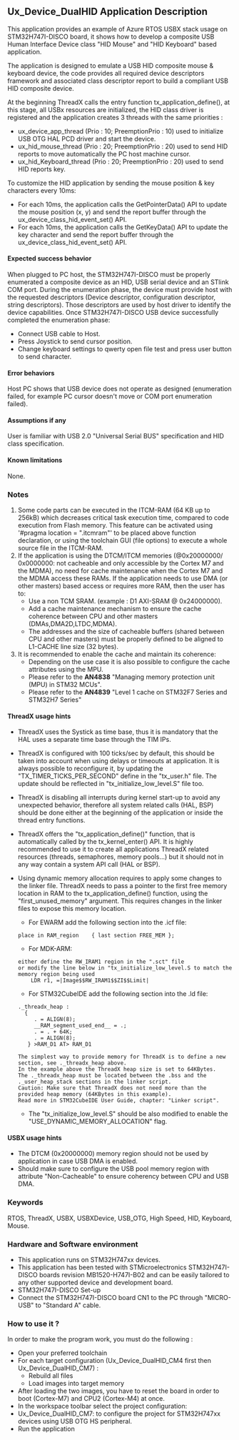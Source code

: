 
## <b>Ux_Device_DualHID Application Description</b>

This application provides an example of Azure RTOS USBX stack usage on STM32H747I-DISCO board, it shows how to develop a composite USB Human Interface
Device class "HID Mouse" and "HID Keyboard" based application.

The application is designed to emulate a USB HID composite mouse & keyboard device, the code provides all required device descriptors framework
and associated class descriptor report to build a compliant USB HID composite device.

At the beginning ThreadX calls the entry function tx_application_define(), at this stage, all USBx resources are initialized, the HID class driver is
registered and the application creates 3 threads with the same priorities :

  - ux_device_app_thread (Prio : 10; PreemptionPrio : 10) used to initialize USB OTG HAL PCD driver and start the device.
  - ux_hid_mouse_thread (Prio : 20; PreemptionPrio : 20)  used to send HID reports to move automatically the PC host machine cursor.
  - ux_hid_Keyboard_thread (Prio : 20; PreemptionPrio : 20)  used to send HID reports key.

To customize the HID application by sending the mouse position & key characters every 10ms:
  - For each 10ms, the application calls the GetPointerData() API to update the mouse position (x, y)
    and send the report buffer through the ux_device_class_hid_event_set() API.
  - For each 10ms, the application calls the GetKeyData() API to update the key character and
    send the report buffer through the ux_device_class_hid_event_set() API.

#### <b>Expected success behavior</b>

When plugged to PC host, the STM32H747I-DISCO must be properly enumerated a composite device as an HID, USB serial device and an STlink COM port.
During the enumeration phase, the device must provide host with the requested descriptors (Device descriptor, configuration descriptor, string descriptors).
Those descriptors are used by host driver to identify the device capabilities. Once STM32H747I-DISCO USB device successfully completed the enumeration phase:

- Connect USB cable to Host.
- Press Joystick to send cursor position.
- Change keyboard settings to qwerty open file test and press user button to send character.

#### <b>Error behaviors</b>

Host PC shows that USB device does not operate as designed (enumeration failed, for example PC cursor doesn't move or COM port enumeration failed).

#### <b>Assumptions if any</b>

User is familiar with USB 2.0 "Universal Serial BUS" specification and HID class specification.

#### <b>Known limitations</b>

None.

### <b>Notes</b>

 1. Some code parts can be executed in the ITCM-RAM (64 KB up to 256kB) which decreases critical task execution time, compared to code execution from Flash memory. This feature can be activated using '#pragma location = ".itcmram"' to be placed above function declaration, or using the toolchain GUI (file options) to execute a whole source file in the ITCM-RAM.
 2.  If the application is using the DTCM/ITCM memories (@0x20000000/ 0x0000000: not cacheable and only accessible by the Cortex M7 and the MDMA), no need for cache maintenance when the Cortex M7 and the MDMA access these RAMs. If the application needs to use DMA (or other masters) based access or requires more RAM, then the user has to:
      - Use a non TCM SRAM. (example : D1 AXI-SRAM @ 0x24000000).
      - Add a cache maintenance mechanism to ensure the cache coherence between CPU and other masters (DMAs,DMA2D,LTDC,MDMA).
      - The addresses and the size of cacheable buffers (shared between CPU and other masters) must be properly defined to be aligned to L1-CACHE line size (32 bytes).
 3.  It is recommended to enable the cache and maintain its coherence:
      - Depending on the use case it is also possible to configure the cache attributes using the MPU.
      - Please refer to the **AN4838** "Managing memory protection unit (MPU) in STM32 MCUs".
      - Please refer to the **AN4839** "Level 1 cache on STM32F7 Series and STM32H7 Series"

#### <b>ThreadX usage hints</b>

 - ThreadX uses the Systick as time base, thus it is mandatory that the HAL uses a separate time base through the TIM IPs.
 - ThreadX is configured with 100 ticks/sec by default, this should be taken into account when using delays or timeouts at application. It is always possible to reconfigure it, by updating the "TX_TIMER_TICKS_PER_SECOND" define in the "tx_user.h" file. The update should be reflected in "tx_initialize_low_level.S" file too.
 - ThreadX is disabling all interrupts during kernel start-up to avoid any unexpected behavior, therefore all system related calls (HAL, BSP) should be done either at the beginning of the application or inside the thread entry functions.
 - ThreadX offers the "tx_application_define()" function, that is automatically called by the tx_kernel_enter() API.
   It is highly recommended to use it to create all applications ThreadX related resources (threads, semaphores, memory pools...)  but it should not in any way contain a system API call (HAL or BSP).
 - Using dynamic memory allocation requires to apply some changes to the linker file.
   ThreadX needs to pass a pointer to the first free memory location in RAM to the tx_application_define() function, using the "first_unused_memory" argument.
   This requires changes in the linker files to expose this memory location.
    + For EWARM add the following section into the .icf file:
     ```
     place in RAM_region    { last section FREE_MEM };
     ```
    + For MDK-ARM:
    ```
    either define the RW_IRAM1 region in the ".sct" file
    or modify the line below in "tx_initialize_low_level.S to match the memory region being used
        LDR r1, =|Image$$RW_IRAM1$$ZI$$Limit|
    ```
    + For STM32CubeIDE add the following section into the .ld file:
    ```
    ._threadx_heap :
      {
         . = ALIGN(8);
         __RAM_segment_used_end__ = .;
         . = . + 64K;
         . = ALIGN(8);
       } >RAM_D1 AT> RAM_D1
    ```

       The simplest way to provide memory for ThreadX is to define a new section, see ._threadx_heap above.
       In the example above the ThreadX heap size is set to 64KBytes.
       The ._threadx_heap must be located between the .bss and the ._user_heap_stack sections in the linker script.
       Caution: Make sure that ThreadX does not need more than the provided heap memory (64KBytes in this example).
       Read more in STM32CubeIDE User Guide, chapter: "Linker script".

    + The "tx_initialize_low_level.S" should be also modified to enable the "USE_DYNAMIC_MEMORY_ALLOCATION" flag.

#### <b>USBX usage hints</b>

- The DTCM (0x20000000) memory region should not be used by application in case USB DMA is enabled.
- Should make sure to configure the USB pool memory region with attribute "Non-Cacheable" to ensure coherency between CPU and USB DMA.

### <b>Keywords</b>

RTOS, ThreadX, USBX, USBXDevice, USB_OTG, High Speed, HID, Keyboard, Mouse.

### <b>Hardware and Software environment</b>

  - This application runs on STM32H747xx devices.
  - This application has been tested with STMicroelectronics STM32H747I-DISCO boards revision MB1520-H747I-B02
    and can be easily tailored to any other supported device and development board.
  - STM32H747I-DISCO Set-up
  - Connect the STM32H747I-DISCO board CN1 to the PC through "MICRO-USB" to "Standard A" cable.

### <b>How to use it ?</b>

In order to make the program work, you must do the following :

 - Open your preferred toolchain
 - For each target configuration (Ux_Device_DualHID_CM4 first then Ux_Device_DualHID_CM7) :
     - Rebuild all files
     - Load images into target memory
 - After loading the two images, you have to reset the board in order to boot (Cortex-M7) and CPU2 (Cortex-M4) at once.
 - In the workspace toolbar select the project configuration:
 - Ux_Device_DualHID_CM7: to configure the project for STM32H747xx devices using USB OTG HS peripheral.
 - Run the application